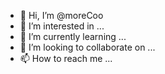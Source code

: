 - 👋 Hi, I’m @moreCoo
- 👀 I’m interested in ...
- 🌱 I’m currently learning ...
- 💞️ I’m looking to collaborate on ...
- 📫 How to reach me ...

<!---
moreCoo/moreCoo is a ✨ special ✨ repository because its `README.md` (this file) appears on your GitHub profile.
You can click the Preview link to take a look at your changes.
--->
